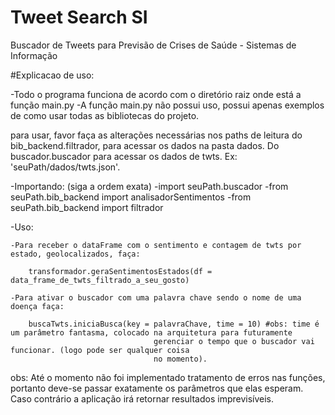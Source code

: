 ﻿# Tweet Search SI
Buscador de Tweets para Previsão de Crises de Saúde - Sistemas de Informação


#Explicacao de uso:

-Todo o programa funciona de acordo com o diretório raiz onde está a função main.py
-A função main.py não possui uso, possui apenas exemplos de como usar todas as bibliotecas do projeto.

para usar, favor faça as alterações necessárias nos paths de leitura do bib_backend.filtrador, para acessar os dados na pasta dados. 
Do buscador.buscador para acessar os dados de twts. Ex: 'seuPath/dados/twts.json'.

-Importando: (siga a ordem exata)
	-import seuPath.buscador 
	-from seuPath.bib_backend import analisadorSentimentos
	-from seuPath.bib_backend import filtrador

-Uso: 

	-Para receber o dataFrame com o sentimento e contagem de twts por estado, geolocalizados, faça:

		transformador.geraSentimentosEstados(df = data_frame_de_twts_filtrado_a_seu_gosto)
	
	-Para ativar o buscador com uma palavra chave sendo o nome de uma doença faça:

		buscaTwts.iniciaBusca(key = palavraChave, time = 10) #obs: time é um parâmetro fantasma, colocado na arquitetura para futuramente 
									gerenciar o tempo que o buscador vai funcionar. (logo pode ser qualquer coisa
									no momento).

obs: Até o momento não foi implementado tratamento de erros nas funções, portanto deve-se passar exatamente os parâmetros que elas esperam. Caso
contrário a aplicação irá retornar resultados imprevisíveis. 	
